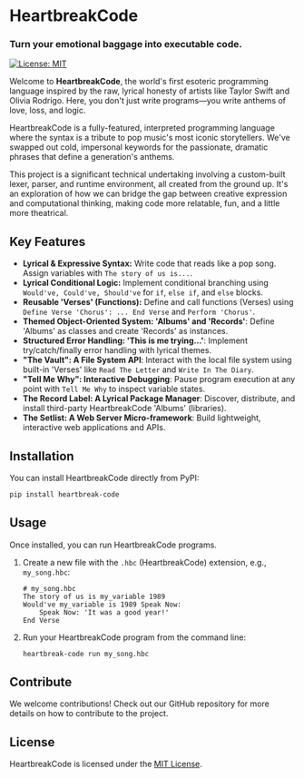 # HeartbreakCode

### Turn your emotional baggage into executable code.

[![License: MIT](https://img.shields.io/badge/License-MIT-yellow.svg)](https://opensource.org/licenses/MIT)

Welcome to **HeartbreakCode**, the world's first esoteric programming language inspired by the raw, lyrical honesty of artists like Taylor Swift and Olivia Rodrigo. Here, you don't just write programs—you write anthems of love, loss, and logic.

HeartbreakCode is a fully-featured, interpreted programming language where the syntax is a tribute to pop music's most iconic storytellers. We've swapped out cold, impersonal keywords for the passionate, dramatic phrases that define a generation's anthems.

This project is a significant technical undertaking involving a custom-built lexer, parser, and runtime environment, all created from the ground up. It's an exploration of how we can bridge the gap between creative expression and computational thinking, making code more relatable, fun, and a little more theatrical.

## Key Features

*   **Lyrical & Expressive Syntax:** Write code that reads like a pop song. Assign variables with `The story of us is...`.
*   **Lyrical Conditional Logic:** Implement conditional branching using `Would've, Could've, Should've` for `if`, `else if`, and `else` blocks.
*   **Reusable 'Verses' (Functions):** Define and call functions (Verses) using `Define Verse 'Chorus': ... End Verse` and `Perform 'Chorus'`.
*   **Themed Object-Oriented System: 'Albums' and 'Records'**: Define 'Albums' as classes and create 'Records' as instances.
*   **Structured Error Handling: 'This is me trying...'**: Implement try/catch/finally error handling with lyrical themes.
*   **"The Vault": A File System API**: Interact with the local file system using built-in 'Verses' like `Read The Letter` and `Write In The Diary`.
*   **"Tell Me Why": Interactive Debugging**: Pause program execution at any point with `Tell Me Why` to inspect variable states.
*   **The Record Label: A Lyrical Package Manager**: Discover, distribute, and install third-party HeartbreakCode 'Albums' (libraries).
*   **The Setlist: A Web Server Micro-framework**: Build lightweight, interactive web applications and APIs.

## Installation

You can install HeartbreakCode directly from PyPI:

```bash
pip install heartbreak-code
```

## Usage

Once installed, you can run HeartbreakCode programs.

1.  Create a new file with the `.hbc` (HeartbreakCode) extension, e.g., `my_song.hbc`:

    ```hbc
    # my_song.hbc
    The story of us is my_variable 1989
    Would've my_variable is 1989 Speak Now:
        Speak Now: 'It was a good year!'
    End Verse
    ```

2.  Run your HeartbreakCode program from the command line:

    ```bash
    heartbreak-code run my_song.hbc
    ```

## Contribute

We welcome contributions! Check out our GitHub repository for more details on how to contribute to the project.

## License

HeartbreakCode is licensed under the [MIT License](LICENSE).